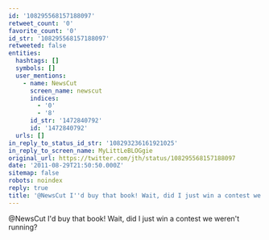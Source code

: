 ```yaml
---
id: '108295568157188097'
retweet_count: '0'
favorite_count: '0'
id_str: '108295568157188097'
retweeted: false
entities:
  hashtags: []
  symbols: []
  user_mentions:
    - name: NewsCut
      screen_name: newscut
      indices:
        - '0'
        - '8'
      id_str: '1472840792'
      id: '1472840792'
  urls: []
in_reply_to_status_id_str: '108293236161921025'
in_reply_to_screen_name: MyLittLeBLOGgie
original_url: https://twitter.com/jth/status/108295568157188097
date: '2011-08-29T21:50:50.000Z'
sitemap: false
robots: noindex
reply: true
title: '@NewsCut I''d buy that book! Wait, did I just win a contest we weren''t running?'
---
```


@NewsCut I'd buy that book! Wait, did I just win a contest we weren't running?
